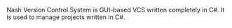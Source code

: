Nash Version Control System is GUI-based VCS written completely in C#. It is used to manage projects written in C#.
